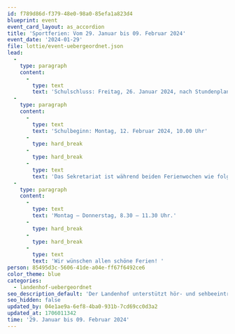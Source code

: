```yaml
---
id: f789d86d-f379-48e0-98a0-85efa1a823d4
blueprint: event
event_card_layout: as_accordion
title: 'Sportferien: Vom 29. Januar bis 09. Februar 2024'
event_date: '2024-01-29'
file: lottie/event-uebergeordnet.json
lead:
  -
    type: paragraph
    content:
      -
        type: text
        text: 'Schulschluss: Freitag, 26. Januar 2024, nach Stundenplan'
  -
    type: paragraph
    content:
      -
        type: text
        text: 'Schulbeginn: Montag, 12. Februar 2024, 10.00 Uhr'
      -
        type: hard_break
      -
        type: hard_break
      -
        type: text
        text: 'Das Sekretariat ist während beiden Ferienwochen wie folgt offen:'
  -
    type: paragraph
    content:
      -
        type: text
        text: 'Montag – Donnerstag, 8.30 – 11.30 Uhr.'
      -
        type: hard_break
      -
        type: hard_break
      -
        type: text
        text: 'Wir wünschen allen schöne Ferien! '
person: 85495d3c-5606-41de-a04e-ff67f6492ce6
color_theme: blue
categories:
  - landenhof-uebergeordnet
seo_description_default: 'Der Landenhof unterstützt hör- und sehbeeinträchtigte Kinder & Jugendliche in ihrem selbstbestimmten Leben durch Förderung ihrer Fähigkeiten & Entwicklung'
seo_hidden: false
updated_by: 04e1ae9a-6ef8-4ba0-931b-7cd69cc0d3a2
updated_at: 1706011342
time: '29. Januar bis 09. Februar 2024'
---
```

